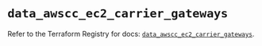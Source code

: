 # `data_awscc_ec2_carrier_gateways`

Refer to the Terraform Registry for docs: [`data_awscc_ec2_carrier_gateways`](https://registry.terraform.io/providers/hashicorp/awscc/0.70.0/docs/data-sources/ec2_carrier_gateways).
